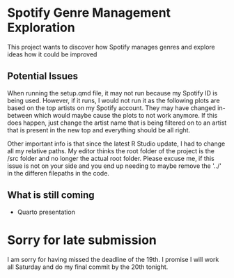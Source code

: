 # Spotify Genre Management Exploration
This project wants to discover how Spotify manages genres and explore ideas how it could be improved

## Potential Issues
When running the setup.qmd file, it may not run because my Spotify ID is being used.
However, if it runs, I would not run it as the following plots are based on the top artists on my Spotify account.
They may have changed in-between which would maybe cause the plots to not work anymore.
If this does happen, just change the artist name that is being filtered on to an artist that is present in the new top
and everything should be all right.

Other important info is that since the latest R Studio update, I had to change all my relative paths. My editor
thinks the root folder of the project is the /src folder and no longer the actual root folder. Please excuse me,
if this issue is not on your side and you end up needing to maybe remove the '../' in the differen filepaths in the code.

## What is still coming
- Quarto presentation

# Sorry for late submission
I am sorry for having missed the deadline of the 19th. I promise I will work all Saturday and do my final commit by the 20th tonight.
